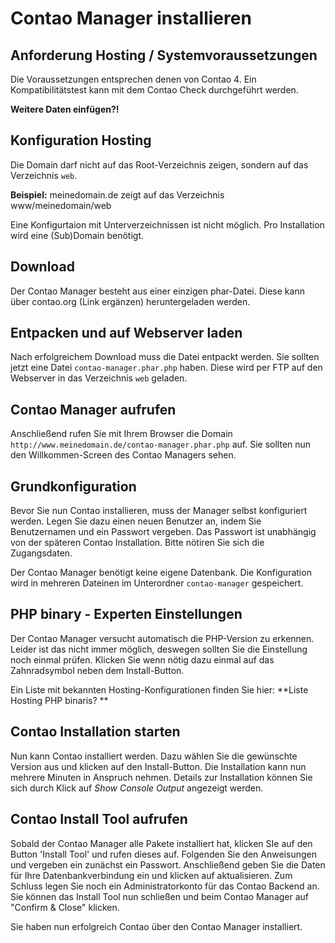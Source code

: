 # Contao Manager installieren

## Anforderung Hosting / Systemvoraussetzungen
Die Voraussetzungen entsprechen denen von Contao 4. Ein Kompatibilitätstest kann mit dem Contao Check durchgeführt werden.

**Weitere Daten einfügen?!**

## Konfiguration Hosting
Die Domain darf nicht auf das Root-Verzeichnis zeigen, sondern auf das Verzeichnis `web`.

**Beispiel:**
meinedomain.de zeigt auf das Verzeichnis www/meinedomain/web

Eine Konfigurtaion mit Unterverzeichnissen ist nicht möglich. Pro Installation wird eine (Sub)Domain benötigt.

## Download
Der Contao Manager besteht aus einer einzigen phar-Datei. Diese kann über contao.org (Link ergänzen) heruntergeladen werden.

## Entpacken und auf Webserver laden
Nach erfolgreichem Download muss die Datei entpackt werden. Sie sollten jetzt eine Datei `contao-manager.phar.php` haben.
Diese wird per FTP auf den Webserver in das Verzeichnis `web` geladen. 

## Contao Manager aufrufen
Anschließend rufen Sie mit Ihrem Browser die Domain `http://www.meinedomain.de/contao-manager.phar.php` auf.
Sie sollten nun den Willkommen-Screen des Contao Managers sehen.

## Grundkonfiguration
Bevor Sie nun Contao installieren, muss der Manager selbst konfiguriert werden. Legen Sie dazu einen neuen Benutzer an, indem Sie Benutzernamen und ein Passwort vergeben.
Das Passwort ist unabhängig von der späteren Contao Installation. Bitte nötiren Sie sich die Zugangsdaten.

Der Contao Manager benötigt keine eigene Datenbank.
Die Konfiguration wird in mehreren Dateinen im Unterordner `contao-manager` gespeichert.

## PHP binary - Experten Einstellungen
Der Contao Manager versucht automatisch die PHP-Version zu erkennen.
Leider ist das nicht immer möglich, deswegen sollten Sie die Einstellung noch einmal prüfen.
Klicken Sie wenn nötig dazu einmal auf das Zahnradsymbol neben dem Install-Button.

Ein Liste mit bekannten Hosting-Konfigurationen finden Sie hier:
**Liste Hosting PHP binaris? **

## Contao Installation starten
Nun kann Contao installiert werden. Dazu wählen Sie die gewünschte Version aus und klicken auf den Install-Button. 
Die Installation kann nun mehrere Minuten in Anspruch nehmen. Details zur Installation können Sie sich durch Klick auf *Show Console Output* angezeigt werden.

## Contao Install Tool aufrufen
Sobald der Contao Manager alle Pakete installiert hat, klicken SIe auf den Button 'Install Tool' und rufen dieses auf.
Folgenden Sie den Anweisungen und vergeben ein zunächst ein Passwort. Anschließend geben Sie die Daten für Ihre Datenbankverbindung ein und klicken auf aktualisieren.
Zum Schluss legen Sie noch ein Administratorkonto für das Contao Backend an.
Sie können das Install Tool nun schließen und beim Contao Manager auf "Confirm & Close" klicken.

Sie haben nun erfolgreich Contao über den Contao Manager installiert.
